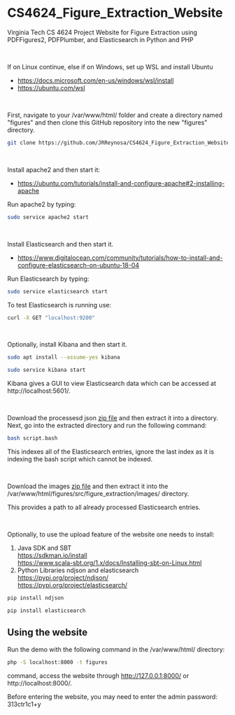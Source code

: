 
# CS4624_Figure_Extraction_Website
Virginia Tech CS 4624 Project Website for Figure Extraction using PDFFigures2, PDFPlumber, and Elasticsearch in Python and PHP

<br />

If on Linux continue, else if on Windows, set up WSL and install Ubuntu
* https://docs.microsoft.com/en-us/windows/wsl/install
* https://ubuntu.com/wsl

<br />

First, navigate to your /var/www/html/ folder and create a directory named "figures" and then clone this GitHub repository into the new "figures" directory.
```bash
git clone https://github.com/JRReynosa/CS4624_Figure_Extraction_Website figures
```

<br />

Install apache2 and then start it:
* https://ubuntu.com/tutorials/install-and-configure-apache#2-installing-apache

Run apache2 by typing:
```bash
sudo service apache2 start
```

<br />

Install Elasticsearch and then start it.
* https://www.digitalocean.com/community/tutorials/how-to-install-and-configure-elasticsearch-on-ubuntu-18-04

Run Elasticsearch by typing:
```bash
sudo service elasticsearch start
```
To test Elasticsearch is running use:
```bash
curl -X GET "localhost:9200"
```

<br />

Optionally, install Kibana and then start it.
```bash
sudo apt install --assume-yes kibana
```
```bash
sudo service kibana start
```
Kibana gives a GUI to view Elasticsearch data which can be accessed at http://localhost:5601/.

<br />

Download the processesd json [zip file](https://drive.google.com/file/d/1yP705eq-FasesXylMfnTKYM71Zje1IpM/view?usp=sharing) and then extract it into a directory. Next, go into the extracted directory and run the following command:
```bash
bash script.bash
```
This indexes all of the Elasticsearch entries, ignore the last index as it is indexing the bash script which cannot be indexed.

<br />

Download the images [zip file](https://drive.google.com/file/d/1RRa35hbX0dsXvJLdNtgRVGlbN3Nuok_C/view?usp=sharing) and then extract it into the /var/www/html/figures/src/figure_extraction/images/ directory.

This provides a path to all already processed Elasticsearch entries.

<br />

Optionally, to use the upload feature of the website one needs to install:
1. Java SDK and SBT <br />
  https://sdkman.io/install <br />
  https://www.scala-sbt.org/1.x/docs/Installing-sbt-on-Linux.html <br />
2. Python Libraries ndjson and elasticsearch <br />
https://pypi.org/project/ndjson/ <br />
https://pypi.org/project/elasticsearch/ <br />
```python
pip install ndjson
```
```python
pip install elasticsearch
```


## Using the website
Run the demo with the following command in the /var/www/html/ directory:
```bash
php -S localhost:8000 -t figures 
```
command, access the website through http://127.0.0.1:8000/ or http://localhost:8000/.

Before entering the website, you may need to enter the admin password: 313ctr1c1+y

